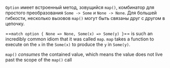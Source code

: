 `Option` имеет встроенный метод, зовущийся `map()`, комбинатор для простого преобразования `Some -> Some` и `None -> None`. Для большей гибкости, несколько вызовов `map()` могут быть связаны друг с другом в цепочку.

==`match option { None => None, Some(x) => Some(y) }`== is such an incredibly common idiom that it was called `map`. `map` takes a function to execute on the `x` in the `Some(x)` to produce the `y` in `Some(y)`.

`map()` _consumes_ the contained value, which means the value does not live past the scope of the `map()` call

